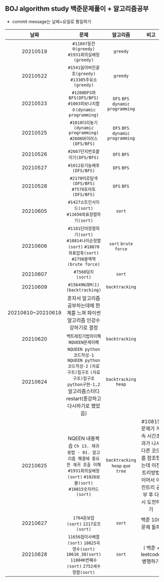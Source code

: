 ## BOJ algorithm study 백준문제풀이 + 알고리즘공부
- commit message는 날짜+요일로 통일하기 


날짜 | 문제 | 알고리즘 | 비고
:---:|:---:|:---:|:---:
20210519 | `#11047동전0(greedy)` `#1931회의실배정(greedy)`| `greedy`
20210522 | `#1541잃어버린괄호(greedy)` `#13305주유소(greedy)` |`greedy`
20210523 | `#1260DFS와BFS(DFS/BFS)` `#1003피보나치함수(dynamic programming)` | `DFS` `BFS` `dynamic programming`
20210525 | `#1010다리놓기(dynamic programming)` `#2606바이러스(DFS/BFS)` | `DFS` `BFS` `dynamic programming`
20210526 | `#2667단지번호붙이기(DFS/BFS)` | `DFS` `BFS`
20210527 | `#1012유기농배추(DFS/BFS)`| `DFS` `BFS`
20210528 | `#2178미로탐색(DFS/BFS)` `#7576토마토(DFS/BFS)`|`DFS` `BFS`
20210605 | `#1427소트인사이드(sort)` `#11650좌표정렬하기(sort)` | `sort`
20210606 | `#1181단어정렬하기(sort)` `#10814나이순정렬(sort)` `#18870좌표압축(sort)` `#2798블랙잭(brute force)` | `sort` `brute force`
20210607 | `#7568덩치(sort)` | `sort`
20210609 | `#15649N과M(1)(backtracking)`|`backtracking`
20210610~20210619 | 혼자서 알고리즘 공부하는데에 한계를 느껴 파이썬 알고리즘 인강수강하기로 결정|
20210620 | `백트래킹기법의이해` `NQUEEN문제이해` | `backtracking` 
20210624 | `NQUEEN python코드작성-1` `NQUEEN python코드작성-2` `(자료구조)힙구조` `(자료구조)힙구조python구현-1,2`  알고리즘스터디restart(종강하고 다시하기로 했었음) | `backtracking` `heap`
20210625 | NQEEN 내용복습 `Ch 13. 재귀 용법 - 01. 알고리즘 해결에 중요한 재귀 호출 이해` `#1931회의실배정(sort)` `#1026보물(sort)` `#10815숫자카드(sort)`| `backtracking` `heap` `que` `tree`| #10815문제가 계속 시간초과가 나서 다른 코드를 참조했는데 이진트리방법이어서 이진트리 공부 후 다시 도전하기
20210627 | `1764듣보잡(sort)` `2217로프(sort)`| `sort`| 백준 100문제 돌파
20210628 |`11656접미사배열(sort)` `10825국영수(sort)` `10610_30(sort)` `11004K번째수(sort)` `2752세수정렬(sort)` | `sort` | ㅣ백준 + leetcode 병행하기 |

